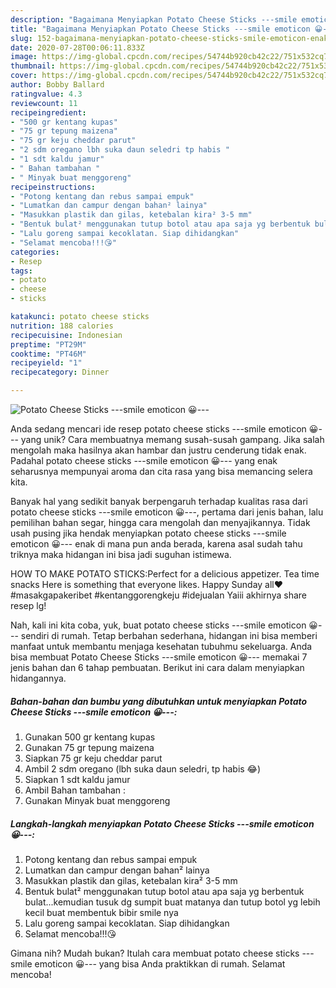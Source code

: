 ```yaml
---
description: "Bagaimana Menyiapkan Potato Cheese Sticks ---smile emoticon 😀---, Enak"
title: "Bagaimana Menyiapkan Potato Cheese Sticks ---smile emoticon 😀---, Enak"
slug: 152-bagaimana-menyiapkan-potato-cheese-sticks-smile-emoticon-enak
date: 2020-07-28T00:06:11.833Z
image: https://img-global.cpcdn.com/recipes/54744b920cb42c22/751x532cq70/potato-cheese-sticks-smile-emoticon-😀-foto-resep-utama.jpg
thumbnail: https://img-global.cpcdn.com/recipes/54744b920cb42c22/751x532cq70/potato-cheese-sticks-smile-emoticon-😀-foto-resep-utama.jpg
cover: https://img-global.cpcdn.com/recipes/54744b920cb42c22/751x532cq70/potato-cheese-sticks-smile-emoticon-😀-foto-resep-utama.jpg
author: Bobby Ballard
ratingvalue: 4.3
reviewcount: 11
recipeingredient:
- "500 gr kentang kupas"
- "75 gr tepung maizena"
- "75 gr keju cheddar parut"
- "2 sdm oregano lbh suka daun seledri tp habis "
- "1 sdt kaldu jamur"
- " Bahan tambahan "
- " Minyak buat menggoreng"
recipeinstructions:
- "Potong kentang dan rebus sampai empuk"
- "Lumatkan dan campur dengan bahan² lainya"
- "Masukkan plastik dan gilas, ketebalan kira² 3-5 mm"
- "Bentuk bulat² menggunakan tutup botol atau apa saja yg berbentuk bulat...kemudian tusuk dg sumpit buat matanya dan tutup botol yg lebih kecil buat membentuk bibir smile nya"
- "Lalu goreng sampai kecoklatan. Siap dihidangkan"
- "Selamat mencoba!!!😘"
categories:
- Resep
tags:
- potato
- cheese
- sticks

katakunci: potato cheese sticks 
nutrition: 188 calories
recipecuisine: Indonesian
preptime: "PT29M"
cooktime: "PT46M"
recipeyield: "1"
recipecategory: Dinner

---
```



![Potato Cheese Sticks ---smile emoticon 😀---](https://img-global.cpcdn.com/recipes/54744b920cb42c22/751x532cq70/potato-cheese-sticks-smile-emoticon-😀-foto-resep-utama.jpg)

Anda sedang mencari ide resep potato cheese sticks ---smile emoticon 😀--- yang unik? Cara membuatnya memang susah-susah gampang. Jika salah mengolah maka hasilnya akan hambar dan justru cenderung tidak enak. Padahal potato cheese sticks ---smile emoticon 😀--- yang enak seharusnya mempunyai aroma dan cita rasa yang bisa memancing selera kita.

Banyak hal yang sedikit banyak berpengaruh terhadap kualitas rasa dari potato cheese sticks ---smile emoticon 😀---, pertama dari jenis bahan, lalu pemilihan bahan segar, hingga cara mengolah dan menyajikannya. Tidak usah pusing jika hendak menyiapkan potato cheese sticks ---smile emoticon 😀--- enak di mana pun anda berada, karena asal sudah tahu triknya maka hidangan ini bisa jadi suguhan istimewa.

HOW TO MAKE POTATO STICKS:Perfect for a delicious appetizer. Tea time snacks Here is something that everyone likes. Happy Sunday all❤️ #masakgapakeribet #kentanggorengkeju #idejualan Yaiii akhirnya share resep lg!


Nah, kali ini kita coba, yuk, buat potato cheese sticks ---smile emoticon 😀--- sendiri di rumah. Tetap berbahan sederhana, hidangan ini bisa memberi manfaat untuk membantu menjaga kesehatan tubuhmu sekeluarga. Anda bisa membuat Potato Cheese Sticks ---smile emoticon 😀--- memakai 7 jenis bahan dan 6 tahap pembuatan. Berikut ini cara dalam menyiapkan hidangannya.

<!--inarticleads1-->

##### Bahan-bahan dan bumbu yang dibutuhkan untuk menyiapkan Potato Cheese Sticks ---smile emoticon 😀---:

1. Gunakan 500 gr kentang kupas
1. Gunakan 75 gr tepung maizena
1. Siapkan 75 gr keju cheddar parut
1. Ambil 2 sdm oregano (lbh suka daun seledri, tp habis 😂)
1. Siapkan 1 sdt kaldu jamur
1. Ambil  Bahan tambahan :
1. Gunakan  Minyak buat menggoreng




<!--inarticleads2-->

##### Langkah-langkah menyiapkan Potato Cheese Sticks ---smile emoticon 😀---:

1. Potong kentang dan rebus sampai empuk
1. Lumatkan dan campur dengan bahan² lainya
1. Masukkan plastik dan gilas, ketebalan kira² 3-5 mm
1. Bentuk bulat² menggunakan tutup botol atau apa saja yg berbentuk bulat...kemudian tusuk dg sumpit buat matanya dan tutup botol yg lebih kecil buat membentuk bibir smile nya
1. Lalu goreng sampai kecoklatan. Siap dihidangkan
1. Selamat mencoba!!!😘




Gimana nih? Mudah bukan? Itulah cara membuat potato cheese sticks ---smile emoticon 😀--- yang bisa Anda praktikkan di rumah. Selamat mencoba!
